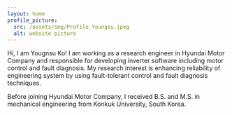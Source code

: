 ```yaml
---
layout: home
profile_picture:
  src: /assets/img/Profile_Youngsu.jpeg
  alt: website picture
---
```


<p>
  Hi, I am Yougnsu Ko! I am working as a research engineer in Hyundai Motor Company and responsible for developing inverter software including motor control and fault diagnosis. My research interest is enhancing reliability of engineering system by using fault-tolerant control and fault diagnosis techniques.
</p>
<p>  
  Before joining Hyundai Motor Company, I received B.S. and M.S. in mechanical engineering from Konkuk University, South Korea.
</p>
